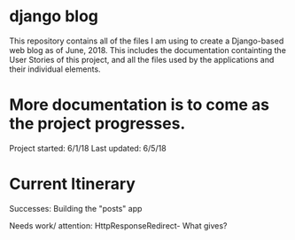 # django blog
This repository contains all of the files I am using to create a Django-based web blog as of June, 2018. This includes the documentation containting the User Stories of this project, and all the files used by the applications and their individual elements. 
# More documentation is to come as the project progresses. 

Project started: 6/1/18
Last updated: 6/5/18
# Current Itinerary
Successes: 
  Building the "posts" app
  
 Needs work/ attention:
 	HttpResponseRedirect- What gives?